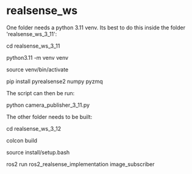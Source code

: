 # realsense_ws
One folder needs a python 3.11 venv. Its best to do this inside the folder 'realsense_ws_3_11': 

cd realsense_ws_3_11

python3.11 -m venv venv

source venv/bin/activate

pip install pyrealsense2 numpy pyzmq

The script can then be run:

python camera_publisher_3_11.py

The other folder needs to be built:

cd realsense_ws_3_12

colcon build

source install/setup.bash

ros2 run ros2_realsense_implementation image_subscriber

